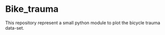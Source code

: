 # Bike_trauma 
This repository represent a small python module  to plot the bicycle trauma data-set.
